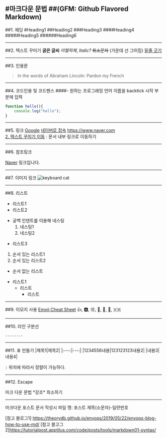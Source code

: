 #마크다운 문법
##(GFM: Github Flavored Markdown)
---

##1. 헤딩
#Heading1
##Heading2
###Heading3
####Heading4
#####Heading5
######Heading6

---
##2. 텍스트 꾸미기
**굵은 글씨**
*이텔릭체*, _Italic?_
~~취소문자~~ (가운데 선 그어짐)
<u>밑줄 긋기</u>

---
##3. 인용문
> In the words of Abraham Lincoln:
> Pardon my French

---
##4. 코드인용 및 코드펜스
####- 원하는 프로그래밍 언어 이름을 backtick 시작 부분에 입력

```javascript
function hello(){
    console.log("hello");
}
```
---
##5. 링크
[Google](https://www.google.com)
[네이버로 접속](https://www.naver.com "마우스를 올려놓으면 말풍선이 나옵니다.") 
<https://www.naver.com>  
[2. 텍스트 꾸미기 이동]("#2.-텍스트-꾸미기")  : 문서 내부 링크로 이동하기

---

##6. 참조링크

[Naver][gg] 링크입니다.

[gg]: https://www.Naver.com

---
##7. 이미지 링크
![keyboard cat](https://media.giphy.com/media/LHZyixOnHwDDy/giphy.gif)

---
##8. 리스트
- 리스트1
- 리스트2
 * 공백 인덴트를 이용해 네스팅
    1. 네스팅1
    2. 네스팅2
- 리스트3
1. 순서 있는 리스트1
2. 순서 있는 리스트2

+ 순서 없는 리스트
 - 리스트1
    * 리스트
        + 리스트
---
##9. 이모지 사용
[Emoji Cheat Sheet](https://www.webfx.com/tools/emoji-cheat-sheet/)
:+1:, :a:, :accept:, :baby:, :car:, :kiss:, :kr:

---

##10. 라인 구분선

```
--------
````

---
##11. 표 만들기
|제목1|제목2|
|:---:|---:|
|1234556내용|123123123내용2|
|내용3|내용4|


`:` 위치에 따라서 정렬이 가능하다.

---
##12. Escape

마크 다운 문법 \*강조\* 최소하기

---
마크다운 포스트 문서 작성시 파일 명: 포스트 제목(소문자)-일련번호

[참고 블로그1] https://theorydb.github.io/envops/2019/05/22/envops-blog-how-to-use-md/
[참고 블고그2]https://tutorialpost.apptilus.com/code/posts/tools/markdown01-syntax/